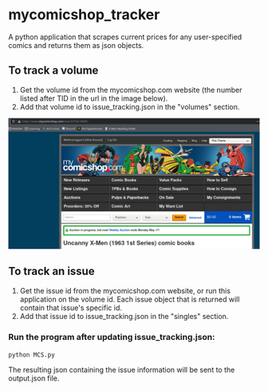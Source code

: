 # mycomicshop_tracker

A python application that scrapes current prices for any user-specified comics and returns them as json objects.

## To track a volume

1. Get the volume id from the mycomicshop.com website (the number listed after TID in the url in the image below).
2. Add that volume id to issue_tracking.json in the "volumes" section.

![volumeID example](img/uxm.png)

## To track an issue

1. Get the issue id from the mycomicshop.com website, or run this application on the volume id.  Each issue object that is returned will contain that issue's specific id.
2. Add that issue id to issue_tracking.json in the "singles" section.

### Run the program after updating issue_tracking.json:
`python MCS.py`

The resulting json containing the issue information will be sent to the output.json file.
